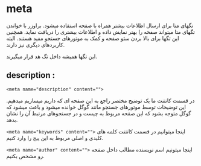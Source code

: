 # meta
تگهای متا برای ارسال اطلاعات بیشتر همراه با صفحه استفاده میشود.
براوزر با خواندن تگهای متا میتواند صفحه را بهتر نمایش داده و اطلاعات بیشتری را دریافت نماید. 
همچنین این تگها برای بالا بردن سئو صفحه و کمک به موتورهای جستجو مفید هستند. 
البته کاربردهای دیگری نیز دارند. 


این تگها همیشه داخل تگ هد قرار میگیرند.

## description : 
`<meta name="description" content="">`

در قسمت کانتنت ما یک توضیح مختصر راجع به این صفحه ای که داریم میسازیم میدهیم. 
این توضیحات توسط موتورهای جستجو مانند گوگل خوانده میشود و باعث میشود که گوگل متوجه بشود که این صفحه مربوط به چیست و در جستجوهای مرتبط آن را نشان بدهد. 

`<meta name="keywords" content="">`
اینجا میتوانیم در قسمت کانتنت کلمه های کلیدی و اصلی مربوط به این پیج را وارد کنیم. 

`<meta name="author" content="">`
اینجا میتونیم اسم نویسنده مطالب داخل صفحه رو مشخص بکنیم. 

